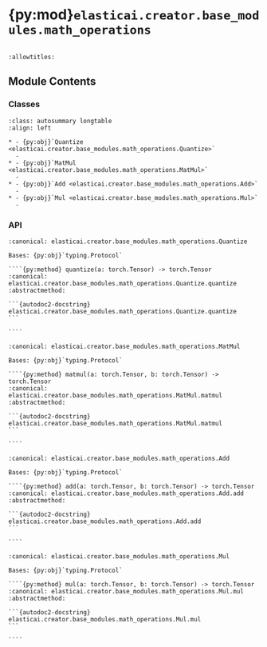 # {py:mod}`elasticai.creator.base_modules.math_operations`

```{py:module} elasticai.creator.base_modules.math_operations
```

```{autodoc2-docstring} elasticai.creator.base_modules.math_operations
:allowtitles:
```

## Module Contents

### Classes

````{list-table}
:class: autosummary longtable
:align: left

* - {py:obj}`Quantize <elasticai.creator.base_modules.math_operations.Quantize>`
  -
* - {py:obj}`MatMul <elasticai.creator.base_modules.math_operations.MatMul>`
  -
* - {py:obj}`Add <elasticai.creator.base_modules.math_operations.Add>`
  -
* - {py:obj}`Mul <elasticai.creator.base_modules.math_operations.Mul>`
  -
````

### API

`````{py:class} Quantize
:canonical: elasticai.creator.base_modules.math_operations.Quantize

Bases: {py:obj}`typing.Protocol`

````{py:method} quantize(a: torch.Tensor) -> torch.Tensor
:canonical: elasticai.creator.base_modules.math_operations.Quantize.quantize
:abstractmethod:

```{autodoc2-docstring} elasticai.creator.base_modules.math_operations.Quantize.quantize
```

````

`````

`````{py:class} MatMul
:canonical: elasticai.creator.base_modules.math_operations.MatMul

Bases: {py:obj}`typing.Protocol`

````{py:method} matmul(a: torch.Tensor, b: torch.Tensor) -> torch.Tensor
:canonical: elasticai.creator.base_modules.math_operations.MatMul.matmul
:abstractmethod:

```{autodoc2-docstring} elasticai.creator.base_modules.math_operations.MatMul.matmul
```

````

`````

`````{py:class} Add
:canonical: elasticai.creator.base_modules.math_operations.Add

Bases: {py:obj}`typing.Protocol`

````{py:method} add(a: torch.Tensor, b: torch.Tensor) -> torch.Tensor
:canonical: elasticai.creator.base_modules.math_operations.Add.add
:abstractmethod:

```{autodoc2-docstring} elasticai.creator.base_modules.math_operations.Add.add
```

````

`````

`````{py:class} Mul
:canonical: elasticai.creator.base_modules.math_operations.Mul

Bases: {py:obj}`typing.Protocol`

````{py:method} mul(a: torch.Tensor, b: torch.Tensor) -> torch.Tensor
:canonical: elasticai.creator.base_modules.math_operations.Mul.mul
:abstractmethod:

```{autodoc2-docstring} elasticai.creator.base_modules.math_operations.Mul.mul
```

````

`````
